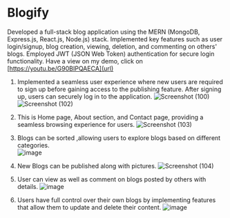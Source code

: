 # Blogify
Developed a full-stack blog application using the MERN (MongoDB, Express.js, React.js, Node.js) stack. Implemented key features such as user login/signup, blog creation, viewing, deletion, and commenting on others' blogs. Employed JWT (JSON Web Token) authentication for secure login functionality.
Have a view on my demo, click on [https://youtu.be/G90BIPQAECA](url)
1) Implemented a seamless user experience where new users are required to sign up before gaining access to the publishing feature. After signing up, users can securely log in to the application.
   ![Screenshot (100)](https://github.com/arpiii7474/blog_engine/assets/79414258/f7d350fb-74ca-42d7-aed2-5480fae41b79)
   ![Screenshot (102)](https://github.com/arpiii7474/blog_engine/assets/79414258/6211b1a0-3f1a-4e7e-b567-d40cf4061467)

3) This is Home page, About section, and Contact page, providing a seamless browsing experience for users.
   ![Screenshot (103)](https://github.com/arpiii7474/blog_engine/assets/79414258/30f06133-db13-4ad1-9c5b-c6123ea8bc9b)

5) Blogs can be sorted ,allowing users to explore blogs based on different categories.         
    ![image](https://github.com/arpiii7474/blog_engine/assets/79414258/8c02f493-0015-416d-82c9-ff514426360e)

7) New Blogs can be published along with pictures.
   ![Screenshot (104)](https://github.com/arpiii7474/blog_engine/assets/79414258/293c7f63-bfe9-4bb1-95b9-dd1a4c25672b)

9) User can view as well as comment on blogs posted by others with details.
    ![image](https://github.com/arpiii7474/blog_engine/assets/79414258/8065facc-ef5e-4c4d-bc66-b1e880e3027b)

11) Users have full control over their own blogs by implementing features that allow them to update and delete their content.
    ![image](https://github.com/arpiii7474/blog_engine/assets/79414258/e821d7ff-5f6e-4a7b-810c-460c5d2757a0)
